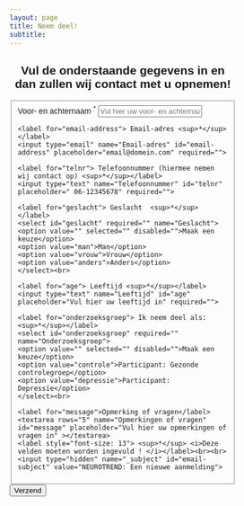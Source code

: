 ```yaml
---
layout: page
title: Neem deel!
subtitle:
---
```


<html>
<head>
<meta name="viewport" content="width=device-width, initial-scale=1">
<style>
body {font-family: Arial, Helvetica, sans-serif;}
* {box-sizing: border-box;}

input[type=text], select, textarea {
  width: 100%;
  padding: 12px;
  border: 1px solid #ccc;
  border-radius: 15px;
  box-sizing: border-box;
  margin-top: 6px;
  margin-bottom: 16px;
  resize: vertical;
}

input[type=email], select, textarea {
  width: 100%;
  padding: 12px;
  border: 1px solid #ccc;
  border-radius: 15px;
  box-sizing: border-box;
  margin-top: 6px;
  margin-bottom: 16px;
  resize: vertical;
}


input[type=submit] {
  background-color: #4CAF50;
  color: white;
  padding: 12px 20px;
  border: none;
  border-radius: 15px;
  cursor: pointer;
}

input[type=submit]:hover {
  background-color: #45a049;
}


.container {
  width: 80%;
  border-radius: 15px;
  background-color: #f2f2f2;
  padding: 20px;
}
</style>
</head>
<body>

<h2 align="center"> Vul de onderstaande gegevens in en dan zullen wij contact met u opnemen! </h2>

<div class="container">
<form id="fs-frm" name="simple-contact-form" accept-charset="utf-8" action="https://formspree.io/j.pilmeyer@tue.nl" method="post">
  <fieldset id="fs-frm-inputs">
    <label for="full-name"> Voor- en achternaam <sup>*</sup> </label>
    <input type="text" name="Naam" id="full-name" placeholder="Vul hier uw voor- en achternaam in" required="">
    
    <label for="email-address"> Email-adres <sup>*</sup></label>
    <input type="email" name="Email-adres" id="email-address" placeholder="email@domein.com" required="">

    <label for="telnr"> Telefoonnummer (hiermee nemen wij contact op) <sup>*</sup></label>
    <input type="text" name="Telefoonnummer" id="telnr" placeholder=" 06-12345678" required="">

    <label for="geslacht"> Geslacht  <sup>*</sup></label>
    <select id="geslacht" required="" name="Geslacht">
    <option value="" selected="" disabled="">Maak een keuze</option>
    <option value="man">Man</option>
    <option value="vrouw">Vrouw</option>
    <option value="anders">Anders</option>
    </select><br>

    <label for="age"> Leeftijd <sup>*</sup></label>
    <input type="text" name="Leeftijd" id="age" placeholder="Vul hier uw leeftijd in" required="">
  
    <label for="onderzoeksgroep"> Ik neem deel als:  <sup>*</sup></label>
    <select id="onderzoeksgroep" required="" name="Onderzoeksgroep">
    <option value="" selected="" disabled="">Maak een keuze</option>
    <option value="controle">Participant: Gezonde controlegroep</option>
    <option value="depressie">Participant: Depressie</option>
    </select><br>

    <label for="message">Opmerking of vragen</label>
    <textarea rows="5" name="Opmerkingen of vragen" id="message" placeholder="Vul hier uw opmerkingen of vragen in" ></textarea>
    <label style="font-size: 13"> <sup>*</sup> <i>Deze velden moeten worden ingevuld ! </i></label><br><br>
    <input type="hidden" name="_subject" id="email-subject" value="NEUROTREND: Een nieuwe aanmelding">
  </fieldset>
  <input type="submit" value="Verzend">
</form>
</div>
